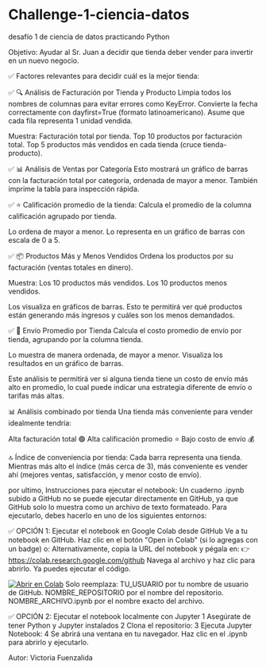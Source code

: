 # Challenge-1-ciencia-datos
desafío 1 de ciencia de datos practicando Python

Objetivo:
Ayudar al Sr. Juan a decidir que tienda deber vender para invertir en un nuevo negocio.

✅ Factores relevantes para decidir cuál es la mejor tienda:

✅ 🔍 Análisis de Facturación por Tienda y Producto
Limpia todos los nombres de columnas para evitar errores como KeyError.
Convierte la fecha correctamente con dayfirst=True (formato latinoamericano).
Asume que cada fila representa 1 unidad vendida.

Muestra:
Facturación total por tienda.
Top 10 productos por facturación total.
Top 5 productos más vendidos en cada tienda (cruce tienda-producto).

✅ 📊 Análisis de Ventas por Categoría
Esto mostrará un gráfico de barras con la facturación total por categoría, ordenada de mayor a menor. También imprime la tabla para inspección rápida.

✅ ⭐ Calificación promedio de la tienda:
Calcula el promedio de la columna calificación agrupado por tienda.

Lo ordena de mayor a menor.
Lo representa en un gráfico de barras con escala de 0 a 5.

✅ 📦 Productos Más y Menos Vendidos
Ordena los productos por su facturación (ventas totales en dinero).

Muestra:
Los 10 productos más vendidos.
Los 10 productos menos vendidos.

Los visualiza en gráficos de barras.
Esto te permitirá ver qué productos están generando más ingresos y cuáles son los menos demandados.

✅ 💸 Envío Promedio por Tienda
Calcula el costo promedio de envío por tienda, agrupando por la columna tienda.

Lo muestra de manera ordenada, de mayor a menor.
Visualiza los resultados en un gráfico de barras.

Este análisis te permitirá ver si alguna tienda tiene un costo de envío más alto en promedio, lo cual puede indicar una estrategia diferente de envío o tarifas más altas.

📊 Análisis combinado por tienda
Una tienda más conveniente para vender idealmente tendría:

Alta facturación total 🟢
Alta calificación promedio ⭐
Bajo costo de envío 💰

🔝 Índice de conveniencia por tienda:
Cada barra representa una tienda.
Mientras más alto el índice (más cerca de 3), más conveniente es vender ahí (mejores ventas, satisfacción, y menor costo de envío).

por ultimo,
Instrucciones para ejecutar el notebook:
Un cuaderno .ipynb subido a GitHub no se puede ejecutar directamente en GitHub, ya que GitHub solo lo muestra como un archivo de texto formateado. Para ejecutarlo, debes hacerlo en uno de los siguientes entornos:

✅ OPCIÓN 1: Ejecutar el notebook en Google Colab desde GitHub
Ve a tu notebook en GitHub.
Haz clic en el botón "Open in Colab" (si lo agregas con un badge) o:
Alternativamente, copia la URL del notebook y pégala en:
👉 https://colab.research.google.com/github
Navega al archivo y haz clic para abrirlo. Ya puedes ejecutar el código.

[![Abrir en Colab](https://colab.research.google.com/assets/colab-badge.svg)](https://colab.research.google.com/github/TU_USUARIO/NOMBRE_REPOSITORIO/blob/main/NOMBRE_ARCHIVO.ipynb)
Solo reemplaza:
TU_USUARIO por tu nombre de usuario de GitHub.
NOMBRE_REPOSITORIO por el nombre del repositorio.
NOMBRE_ARCHIVO.ipynb por el nombre exacto del archivo.

✅ OPCIÓN 2: Ejecutar el notebook localmente con Jupyter
1 Asegúrate de tener Python y Jupyter instalados
2 Clona el repositorio:
3 Ejecuta Jupyter Notebook:
4 Se abrirá una ventana en tu navegador. Haz clic en el .ipynb para abrirlo y ejecutarlo.



Autor: Victoria Fuenzalida
